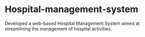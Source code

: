 # Hospital-management-system
Developed a web-based Hospital Management System aimed at streamlining the management of hospital activities.
